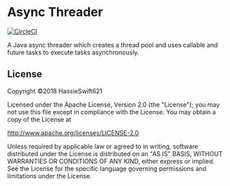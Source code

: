 Async Threader
==============
[![CircleCI](https://circleci.com/gh/hassieswift621/async-threader.svg?style=svg)](https://circleci.com/gh/hassieswift621/async-threader)

A Java async threader which creates a thread pool and uses callable and future tasks to execute tasks asynchronously.

License
-------
Copyright ©2018 HassieSwift621

Licensed under the Apache License, Version 2.0 (the "License"); you may not use this file except in compliance with the License. You may obtain a copy of the License at

http://www.apache.org/licenses/LICENSE-2.0

Unless required by applicable law or agreed to in writing, software distributed under the License is distributed on an "AS IS" BASIS, WITHOUT WARRANTIES OR CONDITIONS OF ANY KIND, either express or implied. See the License for the specific language governing permissions and limitations under the License.
